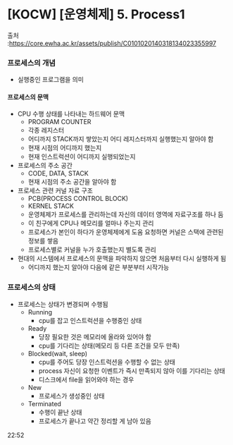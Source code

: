 # [KOCW] [운영체제] 5. Process1

출처 :https://core.ewha.ac.kr/assets/publish/C0101020140318134023355997

### 프로세스의 개념

- 실행중인 프로그램을 의미

#### 프로세스의 문맥

- CPU 수행 상태를 나타내는 하드웨어 문맥
  - PROGRAM COUNTER
  - 각종 레지스터
  - 어디까지 STACK까지 쌓았는지 어디 레지스터까지 실행했는지 알아야 함
  - 현재 시점의 어디까지 했는지
  - 현재 인스트럭션이 어디까지 실행되었는지
- 프로세스의 주소 공간
  - CODE, DATA, STACK
  - 현재 시점의 주소 공간을 알아야 함
- 프로세스 관련 커널 자료 구조
  - PCB(PROCESS CONTROL BLOCK)
  - KERNEL STACK
  - 운영체제가 프로세스를 관리하는데 자신의 데이터 영역에 자료구조를 하나 둠
  - 이 친구에게 CPU나 메모리를 얼마나 주는지 관리
  -  프로세스가 본인이 하다가 운영체제에게 도움 요청하면 커널은 스택에 관련된 정보를 쌓음
  - 프로세스별로 커널을 누가 호출했는지 별도록 관리
- 현대의 시스템에서 프로세스의 문맥을 파악하지 않으면 처음부터 다시 실행하게 됨
  - 어디까지 했는지 알아야 다음에 같은 부분부터 시작가능

### 프로세스의 상태

- 프로세스는 상태가 변경되며 수행됨
  - Running
    - cpu를 잡고 인스트럭션을 수행중인 상태
  - Ready
    - 당장 필요한 것은 메모리에 올라와 있어야 함
    - cpu를 기다리는 상태(메모리 등 다른 조건을 모두 만족)
  - Blocked(wait, sleep)
    - cpu를 주어도 당장 인스트럭션을 수행할 수 없는 상태
    - process 자신이 요청한 이벤트가 즉시 만족되지 않아 이를 기다리는 상태
    - 디스크에서 file을 읽어와야 하는 경우
  - New
    - 프로세스가 생성중인 상태
  - Terminated
    - 수행이 끝난 상태
    - 프로세스가 끝나고 약간 정리할 게 남아 있음

22:52
